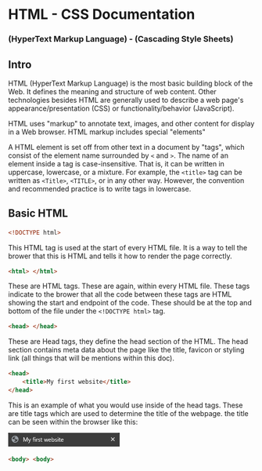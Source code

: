 # HTML - CSS Documentation

### (HyperText Markup Language) - (Cascading Style Sheets)


## Intro
HTML (HyperText Markup Language) is the most basic building block of the Web. It defines the meaning and structure of web content. Other technologies besides HTML are generally used to describe a web page's appearance/presentation (CSS) or functionality/behavior (JavaScript).

HTML uses "markup" to annotate text, images, and other content for display in a Web browser. HTML markup includes special "elements"

A HTML element is set off from other text in a document by "tags", which consist of the element name surrounded by ```<``` and ```>```. The name of an element inside a tag is case-insensitive. That is, it can be written in uppercase, lowercase, or a mixture. For example, the ```<title>``` tag can be written as ```<Title>```, ```<TITLE>```, or in any other way. However, the convention and recommended practice is to write tags in lowercase.

## Basic HTML 

```html
<!DOCTYPE html>
```

This HTML tag is used at the start of every HTML file. It is a way to tell the brower that this is HTML and tells it how to render the page correctly.

```html
<html> </html>
```

These are HTML tags. These are again, within every HTML file. These tags indicate to the brower that all the code between these tags are HTML showing the start and endpoint of the code. These should be at the top and bottom of the file under the ```<!DOCTYPE html>``` tag.

```html
<head> </head>
```

These are Head tags, they define the head section of the HTML. The head section contains meta data about the page like the title, favicon or styling link (all things that will be mentions within this doc).

```html
<head>
    <title>My first website</title>
</head>
```

This is an example of what you would use inside of the head tags. These are title tags which are used to determine the title of the webpage. the title can be seen within the browser like this:

 ![title shown in browser](/images/title_tag.png)

 ```html
<body> <body>
 ```

